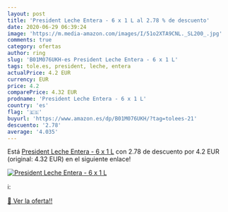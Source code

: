 ```yaml
---
layout: post
title: 'President Leche Entera - 6 x 1 L al 2.78 % de descuento'
date: 2020-06-29 06:39:24
image: 'https://m.media-amazon.com/images/I/51o2XTA9CNL._SL200_.jpg'
comments: true
category: ofertas
author: ring
slug: 'B01M076UKH-es President Leche Entera - 6 x 1 L'
tags: tole.es, president, leche, entera
actualPrice: 4.2 EUR
currency: EUR
price: 4.2
comparePrice: 4.32 EUR
prodname: 'President Leche Entera - 6 x 1 L'
country: 'es'
flag: '🇪🇸'
buyurl: 'https://www.amazon.es/dp/B01M076UKH/?tag=tolees-21'
descuento: '2.78'
average: '4.035'
---
```


Está [President Leche Entera - 6 x 1 L](https://www.amazon.es/dp/B01M076UKH/?tag=tolees-21) con 2.78 de descuento por 4.2 EUR (original: 4.32 EUR) en el siguiente enlace!

[![President Leche Entera - 6 x 1 L](https://m.media-amazon.com/images/I/51o2XTA9CNL._SL200_.jpg)](https://www.amazon.es/dp/B01M076UKH/?tag=tolees-21)

ℹ️:


[🛒 Ver la oferta!!](https://www.amazon.es/dp/B01M076UKH/?tag=tolees-21)
